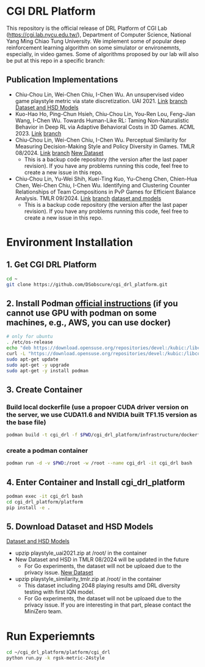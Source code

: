 # CGI DRL Platform
This repository is the official release of DRL Platform of CGI Lab (https://cgi.lab.nycu.edu.tw/), Department of Computer Science, National Yang Ming Chiao Tung University.
We implement some of popular deep reinforcement learning algorithm on some simulator or environemnts, especially, in video games.
Some of algorithms proposed by our lab will also be put at this repo in a specific branch:

## Publication Implementations
- Chiu-Chou Lin, Wei-Chen Chiu, I-Chen Wu. An unsupervised video game playstyle metric via state discretization. UAI 2021. [Link](https://proceedings.mlr.press/v161/lin21a.html) [branch](https://github.com/DSobscure/cgi_drl_platform/tree/playstyle_uai2021)
[Dataset and HSD Models](https://zenodo.org/record/8191453)
- Kuo-Hao Ho, Ping-Chun Hsieh, Chiu-Chou Lin, You-Ren Lou, Feng-Jian Wang, I-Chen Wu. Towards Human-Like RL: Taming Non-Naturalistic Behavior in Deep RL via Adaptive Behavioral Costs in 3D Games. ACML 2023. [Link](https://proceedings.mlr.press/v222/ho24a.html) [branch](https://github.com/DSobscure/cgi_drl_platform/tree/human_like_behavior)
- Chiu-Chou Lin, Wei-Chen Chiu, I-Chen Wu. Perceptual Similarity for Measuring Decision-Making Style and Policy Diversity in Games. TMLR 08/2024. [Link](https://openreview.net/forum?id=30C9AWBW49) [branch](https://github.com/DSobscure/cgi_drl_platform/tree/playstyle_similarity_tmlr) [New Dataset](https://zenodo.org/records/13439971)
    - This is a backup code repository (the version after the last paper revision). If you have any problems running this code, feel free to create a new issue in this repo.
- Chiu-Chou Lin, Yu-Wei Shih, Kuei-Ting Kuo, Yu-Cheng Chen, Chien-Hua Chen, Wei-Chen Chiu, I-Chen Wu. Identifying and Clustering Counter Relationships of Team Compositions in PvP Games for Efficient Balance Analysis. TMLR 09/2024. [Link](https://openreview.net/forum?id=2D36otXvBE) [branch](https://github.com/DSobscure/cgi_drl_platform/tree/game_balance_measures_tmlr) [dataset and models](https://zenodo.org/records/13383407)
    - This is a backup code repository (the version after the last paper revision). If you have any problems running this code, feel free to create a new issue in this repo.

# Environment Installation
## 1. Get CGI DRL Platform
```bash
cd ~
git clone https://github.com/DSobscure/cgi_drl_platform.git
```
## 2. Install Podman [official instructions](https://podman.io/getting-started/installation#linux-distributions) (if you cannot use GPU with podman on some machines, e.g., AWS, you can use docker)
```bash
# only for ubuntu
. /etc/os-release
echo "deb https://download.opensuse.org/repositories/devel:/kubic:/libcontainers:/stable/xUbuntu_${VERSION_ID}/ /" | sudo tee /etc/apt/sources.list.d/devel:kubic:libcontainers:stable.list
curl -L "https://download.opensuse.org/repositories/devel:/kubic:/libcontainers:/stable/xUbuntu_${VERSION_ID}/Release.key" | sudo apt-key add -
sudo apt-get update
sudo apt-get -y upgrade
sudo apt-get -y install podman
```
## 3. Create Container
### Build local dockerfile (use a propoer CUDA driver version on the server, we use CUDA11.6 and NVIDIA built TF1.15 version as the base file)
```bash
podman build -t cgi_drl -f $PWD/cgi_drl_platform/infrastructure/dockerfiles/CUDA11.6/Dockerfile .
```
### create a podman container
```bash
podman run -d -v $PWD:/root -w /root --name cgi_drl -it cgi_drl bash
```
## 4. Enter Container and Install cgi_drl_platform
```bash
podman exec -it cgi_drl bash
cd cgi_drl_platform/platform
pip install -e .
```
## 5. Download Dataset and HSD Models
[Dataset and HSD Models](https://zenodo.org/record/8191453)
* upzip playstyle_uai2021.zip at /root/ in the container
* New Dataset and HSD in TMLR 08/2024 will be updated in the future
    * For Go experiments, the dataset will not be uploaed due to the privacy issue.
[New Dataset](https://zenodo.org/records/13439971)
* upzip playstyle_similarity_tmlr.zip at /root/ in the container
    * This dataset including 2048 playing results amd DRL diversity testing with first IQN model.
    * For Go experiments, the dataset will not be uploaed due to the privacy issue. If you are interesting in that part, please contact the MiniZero team.

# Run Experiemnts
```bash
cd ~/cgi_drl_platform/platform/cgi_drl
python run.py -k rgsk-metric-24style
```